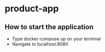 # product-app

## How to start the application

- Type docker-compose up on your terminal
- Navigate to localhost:8080
